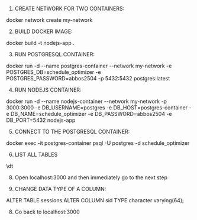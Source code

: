 1. CREATE NETWORK FOR TWO CONTAINERS:

docker network create my-network

2. BUILD DOCKER IMAGE:

docker build -t nodejs-app .

3. RUN POSTGRESQL CONTAINER:

docker run -d   --name postgres-container   --network my-network   -e POSTGRES_DB=schedule_optimizer   -e POSTGRES_PASSWORD=abbos2504   -p 5432:5432   postgres:latest

4. RUN NODEJS CONTAINER:

docker run -d   --name nodejs-container   --network my-network   -p 3000:3000   -e DB_USERNAME=postgres   -e DB_HOST=postgres-container   -e DB_NAME=schedule_optimizer   -e DB_PASSWORD=abbos2504   -e DB_PORT=5432   nodejs-app

5. CONNECT TO THE POSTGRESQL CONTAINER:

docker exec -it postgres-container psql -U postgres -d schedule_optimizer

6. LIST ALL TABLES

\dt

8. Open localhost:3000 and then immediately go to the next step

7. CHANGE DATA TYPE OF A COLUMN:

ALTER TABLE sessions 
ALTER COLUMN sid TYPE character varying(64);

8. Go back to localhost:3000
